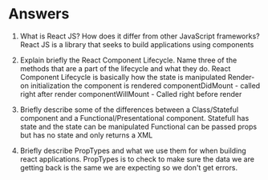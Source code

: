 # Answers

1. What is React JS? How does it differ from other JavaScript frameworks?
    React JS is a library that seeks to build applications using components


2. Explain briefly the React Component Lifecycle. Name three of the methods that are a part of the lifecycle and what they do.
    React Component Lifecycle is basically how the state is manipulated
        Render- on initialization the component is rendered
        componentDidMount - called right after render
        componentWillMount - Called right before render


3. Briefly describe some of the differences between a Class/Stateful component and a Functional/Presentational component.
    Statefull has state and the state can be manipulated
    Functional can be passed props but has no state and only returns a XML

4. Briefly describe PropTypes and what we use them for when building react applications.
    PropTypes is to check to make sure the data we are getting back is the same we are expecting so we don't get errors.